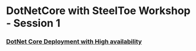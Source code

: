 # DotNetCore with SteelToe Workshop - Session 1

### [DotNet Core Deployment with High availability](AppMgr-Login/README.md)